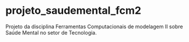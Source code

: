 # projeto_saudemental_fcm2
Projeto da disciplina Ferramentas Computacionais de modelagem II sobre Saúde Mental no setor de Tecnologia.
